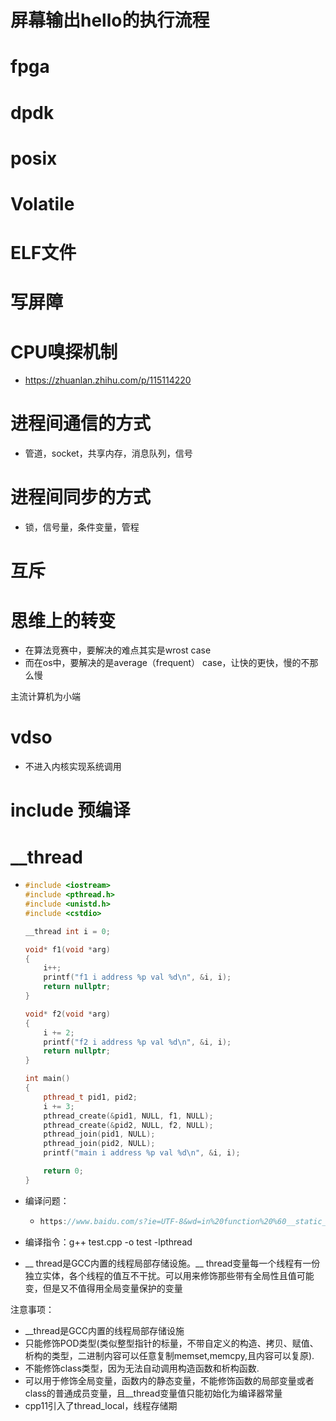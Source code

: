 # 屏幕输出hello的执行流程



# fpga



# dpdk



# posix



# Volatile



# ELF文件



# 写屏障



# CPU嗅探机制

- https://zhuanlan.zhihu.com/p/115114220



# 进程间通信的方式

- 管道，socket，共享内存，消息队列，信号



# 进程间同步的方式

- 锁，信号量，条件变量，管程



# 互斥



# 思维上的转变

- 在算法竞赛中，要解决的难点其实是wrost case
- 而在os中，要解决的是average（frequent） case，让快的更快，慢的不那么慢



主流计算机为小端



# vdso

- 不进入内核实现系统调用



# include 预编译



# __thread

- ```cpp
  #include <iostream>
  #include <pthread.h>
  #include <unistd.h>
  #include <cstdio>
  
  __thread int i = 0;
  
  void* f1(void *arg)
  {
      i++;
      printf("f1 i address %p val %d\n", &i, i);
      return nullptr;
  }
  
  void* f2(void *arg)
  {
      i += 2;
      printf("f2 i address %p val %d\n", &i, i);
      return nullptr;
  }
  
  int main()
  {
      pthread_t pid1, pid2;
      i += 3;
      pthread_create(&pid1, NULL, f1, NULL);
      pthread_create(&pid2, NULL, f2, NULL);
      pthread_join(pid1, NULL);
      pthread_join(pid2, NULL);
      printf("main i address %p val %d\n", &i, i);
  
      return 0;
  }
  ```

- 编译问题：

  - ```cpp
    https://www.baidu.com/s?ie=UTF-8&wd=in%20function%20%60__static_initialization_and_destruction_0(int,%20int)%27%3A
    ```

- 编译指令：g++ test.cpp -o test -lpthread

- __ thread是GCC内置的线程局部存储设施。__ thread变量每一个线程有一份独立实体，各个线程的值互不干扰。可以用来修饰那些带有全局性且值可能变，但是又不值得用全局变量保护的变量



注意事项：

- __thread是GCC内置的线程局部存储设施
- 只能修饰POD类型(类似整型指针的标量，不带自定义的构造、拷贝、赋值、析构的类型，二进制内容可以任意复制memset,memcpy,且内容可以复原).
- 不能修饰class类型，因为无法自动调用构造函数和析构函数.
- 可以用于修饰全局变量，函数内的静态变量，不能修饰函数的局部变量或者class的普通成员变量，且__thread变量值只能初始化为编译器常量
- cpp11引入了thread_local，线程存储期